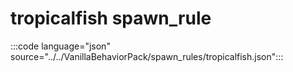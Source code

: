# tropicalfish spawn_rule

:::code language="json" source="../../VanillaBehaviorPack/spawn_rules/tropicalfish.json":::